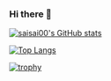 ### Hi there 👋

<!--
**saisai00/saisai00** is a ✨ _special_ ✨ repository because its `README.md` (this file) appears on your GitHub profile.

Here are some ideas to get you started:

- 🔭 I’m currently a master 
- 🌱 I’m currently learning ...
- 👯 I’m looking to collaborate on ...
- 🤔 I’m looking for help with ...
- 💬 Ask me about ...
- 📫 How to reach me: ...
- 😄 Pronouns: ...
- ⚡ Fun fact: ...
-->

[![saisai00's GitHub stats](https://github-readme-stats.vercel.app/api?username=saisai00&show_icons=true&theme=dracula)](https://github.com/anuraghazra/github-readme-stats)

[![Top Langs](https://github-readme-stats.vercel.app/api/top-langs/?username=saisai00&theme=dracula)](https://github.com/anuraghazra/github-readme-stats)

[![trophy](https://github-profile-trophy.vercel.app/?username=saisai00&theme=dracula)](https://github.com/ryo-ma/github-profile-trophy)
